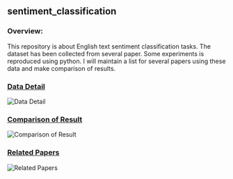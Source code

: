 ## sentiment_classification

### Overview:
This repository is about English text sentiment classification tasks. The dataset has been collected from several paper. Some experiments is reproduced using python. I will maintain a list for several papers using these data and make comparison of results.

### [Data Detail](https://github.com/JDwangmo/sentiment_classification/dataset/公开数据集.xlsx)

![Data Detail](https://raw.githubusercontent.com/JDwangmo/sentiment_classification/master/dataset/image/dataset_detail.png "Data Detail")

### [Comparison of Result](https://github.com/JDwangmo/sentiment_classification/dataset/公开数据集.xlsx)

![Comparison of Result](https://raw.githubusercontent.com/JDwangmo/sentiment_classification/master/dataset/image/comparison_of_result.png "Comparison of Result")

### [Related Papers](https://github.com/JDwangmo/sentiment_classification/dataset/公开数据集.xlsx)

![Related Papers](https://raw.githubusercontent.com/JDwangmo/sentiment_classification/master/dataset/image/related_papers.png "Related Papers")

